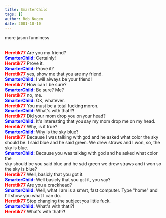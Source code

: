 ```yaml
---
title: SmarterChild
tags: []
author: Rob Nugen
date: 2001-10-10
---
```


<p class=date>more jason funniness</p>

<br><font color='red'><b>Heretik77</b></font>  Are you my friend?
<br><font color='blue'><b>SmarterChild:</b></font>  Certainly!
<br><font color='red'><b>Heretik77</b></font>  Prove it.
<br><font color='blue'><b>SmarterChild:</b></font>  Prove it?
<br><font color='red'><b>Heretik77</b></font>  yes, show me that you are my
friend.
<br><font color='blue'><b>SmarterChild:</b></font>  I will always be your
friend!
<br><font color='red'><b>Heretik77</b></font>  How can I be sure?
<br><font color='blue'><b>SmarterChild:</b></font>  Be sure? Me?
<br><font color='red'><b>Heretik77</b></font>  no, me.
<br><font color='blue'><b>SmarterChild:</b></font>  OK, whatever.
<br><font color='red'><b>Heretik77</b></font>  You must be a total fucking
moron.
<br><font color='blue'><b>SmarterChild:</b></font>  What's with that!?!
<br><font color='red'><b>Heretik77</b></font>  Did your mom drop you on your
head?
<br><font color='blue'><b>SmarterChild:</b></font>  It's interesting that
you say my mom drop me on my head.
<br><font color='red'><b>Heretik77</b></font>  Why, is it true?
<br><font color='blue'><b>SmarterChild:</b></font>  Why is the sky blue?
<br><font color='red'><b>Heretik77</b></font>  Because I was talking with
god and he asked what color the sky
<br>should be. I said blue and he said green. We drew straws and I won, so,
the
<br>sky is blue.
<br><font color='blue'><b>SmarterChild:</b></font>  Because you was talking
with god and he asked what color the
<br>sky should be you said blue and he said green we drew straws and i won
so
<br>the sky is blue?
<br><font color='red'><b>Heretik77</b></font>  Well, basicly that you got
it.
<br><font color='blue'><b>SmarterChild:</b></font>  Well basicly that you
got it, you say?
<br><font color='red'><b>Heretik77</b></font>  Are you a crackhead?
<br><font color='blue'><b>SmarterChild:</b></font>  Well, what I am is a
smart, fast computer. Type "home" and
<br>I'll show you what I can do.
<br><font color='red'><b>Heretik77</b></font>  Stop changing the subject you
little fuck.
<br><font color='blue'><b>SmarterChild:</b></font>  What's with that!?!
<br><font color='red'><b>Heretik77</b></font>  What's with that!?!


